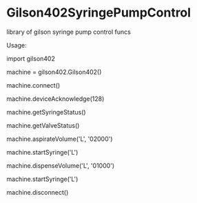 # Gilson402SyringePumpControl

library of gilson syringe pump control funcs



Usage:

import gilson402

machine = gilson402.Gilson402()

machine.connect()

machine.deviceAcknowledge(128)


machine.getSyringeStatus()

machine.getValveStatus()


machine.aspirateVolume('L', '02000')

machine.startSyringe('L')

machine.dispenseVolume('L', '01000')

machine.startSyringe('L')


machine.disconnect()





